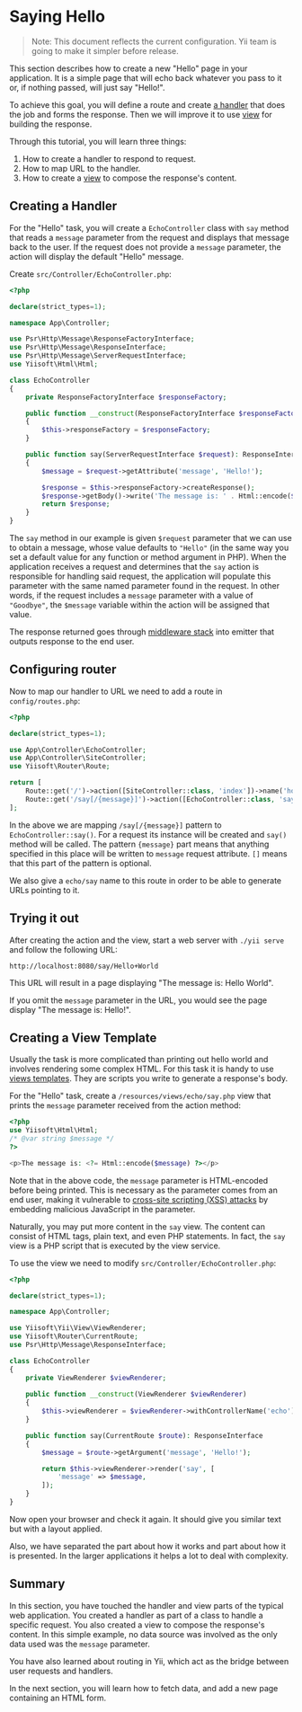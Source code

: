 # Saying Hello

> Note: This document reflects the current configuration. Yii team is going to make it simpler before release.

This section describes how to create a new "Hello" page in your application. It is a simple page that will
echo back whatever you pass to it or, if nothing passed, will just say "Hello!".

To achieve this goal, you will define a route and create [a handler](../structure/handler.md) that does the job and
forms the response. Then we will improve it to use [view](../structure/views.md) for building the response.

Through this tutorial, you will learn three things:

1. How to create a handler to respond to request.
2. How to map URL to the handler.
3. How to create a [view](../structure/view.md) to compose the response's content.

## Creating a Handler <span id="creating-handler"></span>

For the "Hello" task, you will create a `EchoController` class with `say` method that reads
a `message` parameter from the request and displays that message back to the user. If the request
does not provide a `message` parameter, the action will display the default "Hello" message.

Create `src/Controller/EchoController.php`:

```php
<?php

declare(strict_types=1);

namespace App\Controller;

use Psr\Http\Message\ResponseFactoryInterface;
use Psr\Http\Message\ResponseInterface;
use Psr\Http\Message\ServerRequestInterface;
use Yiisoft\Html\Html;

class EchoController
{  
    private ResponseFactoryInterface $responseFactory;

    public function __construct(ResponseFactoryInterface $responseFactory)
    {
        $this->responseFactory = $responseFactory;
    }

    public function say(ServerRequestInterface $request): ResponseInterface
    {
        $message = $request->getAttribute('message', 'Hello!');

        $response = $this->responseFactory->createResponse();
        $response->getBody()->write('The message is: ' . Html::encode($message));
        return $response;
    }
}
```

The `say` method in our example is given `$request` parameter that we can use to obtain
a message, whose value defaults to `"Hello"` (in 
the same way you set a default value for any function or method argument in PHP). When the application
receives a request and determines that the `say` action is responsible for handling said request, the application will
populate this parameter with the same named parameter found in the request. In other words, if the request includes
a `message` parameter with a value of `"Goodbye"`, the `$message` variable within the action will be assigned that value.

The response returned goes through [middleware stack](../structure/middleware.md) into emitter that outputs response
to the end user.

## Configuring router

Now to map our handler to URL we need to add a route in `config/routes.php`:

```php
<?php

declare(strict_types=1);

use App\Controller\EchoController;
use App\Controller\SiteController;
use Yiisoft\Router\Route;

return [
    Route::get('/')->action([SiteController::class, 'index'])->name('home'),
    Route::get('/say[/{message}]')->action([EchoController::class, 'say'])->name('echo/say'),
];
```

In the above we are mapping `/say[/{message}]` pattern to `EchoController::say()`. For a request its instance will
be created and `say()` method will be called. The pattern `{message}` part means that anything specified in this place
will be written to `message` request attribute. `[]` means that this part of the pattern is optional. 

We also give a `echo/say` name to this route in order to be able to generate URLs pointing to it.

## Trying it out <span id="trying-it-out"></span>

After creating the action and the view, start a web server with `./yii serve` and follow the following URL:

```
http://localhost:8080/say/Hello+World
```

This URL will result in a page displaying "The message is: Hello World".

If you omit the `message` parameter in the URL, you would see the page display "The message is: Hello!".

## Creating a View Template <span id="creating-view-template"></span>

Usually the task is more complicated than printing out hello world and involves rendering some complex
HTML. For this task it is handy to use [views templates](structure/view.md). They are scripts you
write to generate a response's body.

For the "Hello" task, create a `/resources/views/echo/say.php` view that prints the `message` parameter received
from the action method:

```php
<?php
use Yiisoft\Html\Html;
/* @var string $message */
?>

<p>The message is: <?= Html::encode($message) ?></p>
```

Note that in the above code, the `message` parameter is HTML-encoded
before being printed. This is necessary as the parameter comes from an end user, making it vulnerable to
[cross-site scripting (XSS) attacks](http://en.wikipedia.org/wiki/Cross-site_scripting) by embedding
malicious JavaScript in the parameter.

Naturally, you may put more content in the `say` view. The content can consist of HTML tags, plain text, and even
PHP statements. In fact, the `say` view is a PHP script that is executed by the view service.

To use the view we need to modify `src/Controller/EchoController.php`:

```php
<?php

declare(strict_types=1);

namespace App\Controller;

use Yiisoft\Yii\View\ViewRenderer;
use Yiisoft\Router\CurrentRoute;
use Psr\Http\Message\ResponseInterface;

class EchoController
{
    private ViewRenderer $viewRenderer;
    
    public function __construct(ViewRenderer $viewRenderer)
    {
        $this->viewRenderer = $viewRenderer->withControllerName('echo');
    }

    public function say(CurrentRoute $route): ResponseInterface
    {
        $message = $route->getArgument('message', 'Hello!');

        return $this->viewRenderer->render('say', [
            'message' => $message,
        ]);
    }
}
```

Now open your browser and check it again. It should give you similar text but with a layout applied.

Also, we have separated the part about how it works and part about how it is presented. In the larger applications
it helps a lot to deal with complexity.

## Summary <span id="summary"></span>

In this section, you have touched the handler and view parts of the typical web application.
You created a handler as part of a class to handle a specific request. You also created a view
to compose the response's content. In this simple example, no data source was involved as the only data used was
the `message` parameter.

You have also learned about routing in Yii, which act as the bridge between user requests and handlers.

In the next section, you will learn how to fetch data, and add a new page containing an HTML form.
